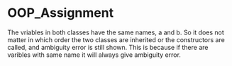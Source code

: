 # OOP_Assignment
The vriables in both classes have the same names, a and b. So it does not matter in which order the two classes are inherited or the constructors are called, and ambiguity error is still shown. This is because if there are varibles with same name it will always give ambiguity error.

